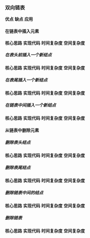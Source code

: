 ### 双向链表
**优点**
**缺点**
**应用**
#### 在链表中插入元素
**核心思路**
**实现代码**
**时间复杂度**
**空间复杂度**
##### 在表头前插入一个新结点
**核心思路**
**实现代码**
**时间复杂度**
**空间复杂度**
##### 在表尾插入一个新结点
**核心思路**
**实现代码**
**时间复杂度**
**空间复杂度**
##### 在链表中间插入一个新结点
**核心思路**
**实现代码**
**时间复杂度**
**空间复杂度**
#### 从链表中删除元素
##### 删除表头结点
**核心思路**
**实现代码**
**时间复杂度**
**空间复杂度**
##### 删除表尾结点
**核心思路**
**实现代码**
**时间复杂度**
**空间复杂度**
##### 删除链表中间的结点
**核心思路**
**实现代码**
**时间复杂度**
**空间复杂度**
##### 删除链表
**核心思路**
**实现代码**
**时间复杂度**
**空间复杂度**